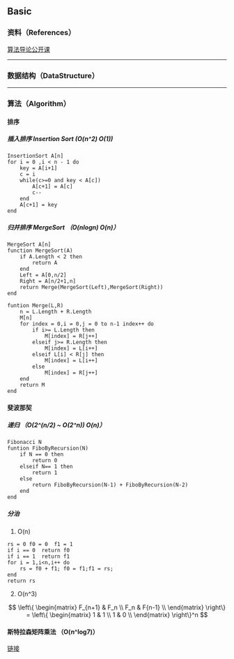 ## Basic

### 资料（References）

[算法导论公开课](http://open.163.com/special/opencourse/algorithms.html)



***

###  数据结构（DataStructure）













***

### 算法（Algorithm）

#### 排序

##### 插入排序 Insertion Sort (O(n^2)  O(1))

```fake
InsertionSort A[n]
for i = 0 ,i < n - 1 do
	key = A[i+1]
	c = i
	while(c>=0 and key < A[c])
		A[c+1] = A[c]
		c--
	end
	A[c+1] = key
end
```



##### 归并排序 MergeSort （O(nlogn)  O(n)）

```fake
MergeSort A[n]
function MergeSort(A)
	if A.Length < 2 then
		return A
	end
    Left = A[0,n/2]
    Right = A[n/2+1,n]
    return Merge(MergeSort(Left),MergeSort(Right))
end

funtion Merge(L,R)
	n = L.Length + R.Length
	M[n]
	for index = 0,i = 0,j = 0 to n-1 index++ do
		if i>= L.Length then
			M[index] = R[j++]
		elseif j>= R.Length then
			M[index] = L[i++]
		elseif L[i] < R[j] then
			M[index] = L[i++]
		else
			M[index] = R[j++]
	end
	return M
end
```



#### 斐波那契

##### 递归 （O(2^(n/2) ~ O(2^n))  O(n)）

```fake
Fibonacci N
funtion FiboByRecursion(N)
	if N == 0 then
		return 0
	elseif N== 1 then
		return 1
	else
		return FiboByRecursion(N-1) + FiboByRecursion(N-2)
	end
end
```

##### 分治

1. O(n)

```fake
rs = 0 f0 = 0  f1 = 1
if i == 0  return f0
if i == 1  return f1
for i = 1,i<n,i++ do
	rs = f0 + f1; f0 = f1;f1 = rs; 
end
return rs
```

2. O(n^3)

$$
\left\{ \begin{matrix}
F_{n+1} & F_n \\ 
F_n & F{n-1}  \\  
\end{matrix} \right\} =
\left\{ \begin{matrix}
1 & 1 \\ 
1 & 0  \\  
\end{matrix} \right\}^n
$$

#### 斯特拉森矩阵乘法  （O(n^log7)）

[链接]([https://baike.baidu.com/item/%E6%96%AF%E7%89%B9%E6%8B%89%E6%A3%AE%E7%9F%A9%E9%98%B5%E4%B9%98%E6%B3%95/5996351?fr=aladdin](https://baike.baidu.com/item/斯特拉森矩阵乘法/5996351?fr=aladdin))





